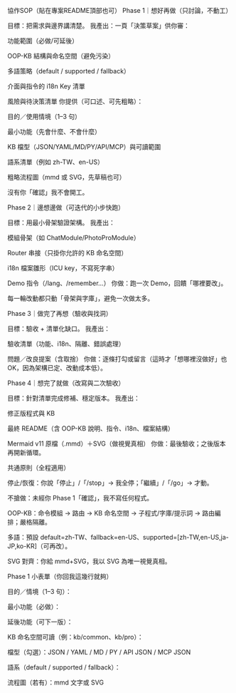 協作SOP（貼在專案README頂部也可）
Phase 1｜想好再做（只討論，不動工）

目標：把需求與邊界講清楚。
我產出：一頁「決策草案」供你審：

功能範圍（必做/可延後）

OOP-KB 結構與命名空間（避免污染）

多語策略（default / supported / fallback）

介面與指令的 i18n Key 清單

風險與待決策清單
你提供（可口述、可先粗略）：

目的／使用情境（1–3 句）

最小功能（先會什麼、不會什麼）

KB 檔型（JSON/YAML/MD/PY/API/MCP）與可讀範圍

語系清單（例如 zh-TW、en-US）

粗略流程圖（mmd 或 SVG，先草稿也可）

沒有你「確認」我不會開工。

Phase 2｜邊想邊做（可迭代的小步快跑）

目標：用最小骨架驗證架構。
我產出：

模組骨架（如 ChatModule/PhotoProModule）

Router 串接（只掛你允許的 KB 命名空間）

i18n 檔案雛形（ICU key，不寫死字串）

Demo 指令（/lang、/remember…）
你做：跑一次 Demo，回饋「哪裡要改」。

每一輪改動都只動「骨架與字庫」，避免一次做太多。

Phase 3｜做完了再想（驗收與找洞）

目標：驗收 + 清單化缺口。
我產出：

驗收清單（功能、i18n、隔離、錯誤處理）

問題／改良提案（含取捨）
你做：逐條打勾或留言（這時才「想哪裡沒做好」也OK，因為架構已定、改動成本低）。

Phase 4｜想完了就做（改寫與二次驗收）

目標：針對清單完成修補、穩定版本。
我產出：

修正版程式與 KB

最終 README（含 OOP-KB 說明、指令、i18n、檔案結構）

Mermaid v11 原檔（.mmd）＋SVG（做視覺真相）
你做：最後驗收；之後版本再開新循環。

共通原則（全程適用）

停止/恢復：你說「停止」/「/stop」→ 我全停；「繼續」/「/go」→ 才動。

不搶做：未經你 Phase 1「確認」，我不寫任何程式。

OOP-KB：命令模組 → 路由 → KB 命名空間 → 子程式/字庫/提示詞 → 路由編排；嚴格隔離。

多語：預設 default=zh-TW、fallback=en-US、supported=[zh-TW,en-US,ja-JP,ko-KR]（可再改）。

SVG 對齊：你給 mmd+SVG，我以 SVG 為唯一視覺真相。

Phase 1 小表單（你回我這幾行就夠）

目的／情境（1–3 句）：

最小功能（必做）：

延後功能（可下一版）：

KB 命名空間可讀（例：kb/common、kb/pro）：

檔型（勾選）：JSON / YAML / MD / PY / API JSON / MCP JSON

語系（default / supported / fallback）：

流程圖（若有）：mmd 文字或 SVG
